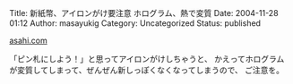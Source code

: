 Title: 新紙幣、アイロンがけ要注意 ホログラム、熱で変質
Date: 2004-11-28 01:12
Author: masayukig
Category: Uncategorized
Status: published

[asahi.com](http://www.asahi.com/national/update/1127/006.html?2004)

「ピン札にしよう！」と思ってアイロンがけしちゃうと、
かえってホログラムが変質してしまって、ぜんぜん新しっぽくなくなってしまうので、
ご注意を。
